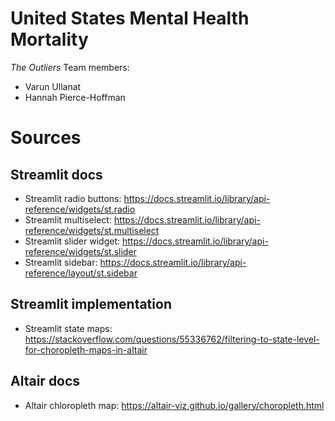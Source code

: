 # United States Mental Health Mortality
*The Outliers*
Team members:
* Varun Ullanat
* Hannah Pierce-Hoffman

# Sources

## Streamlit docs ##
* Streamlit radio buttons: https://docs.streamlit.io/library/api-reference/widgets/st.radio
* Streamlit multiselect: https://docs.streamlit.io/library/api-reference/widgets/st.multiselect
* Streamlit slider widget: https://docs.streamlit.io/library/api-reference/widgets/st.slider
* Streamlit sidebar: https://docs.streamlit.io/library/api-reference/layout/st.sidebar

## Streamlit implementation
* Streamlit state maps: https://stackoverflow.com/questions/55336762/filtering-to-state-level-for-choropleth-maps-in-altair

## Altair docs
* Altair chloropleth map: https://altair-viz.github.io/gallery/choropleth.html
